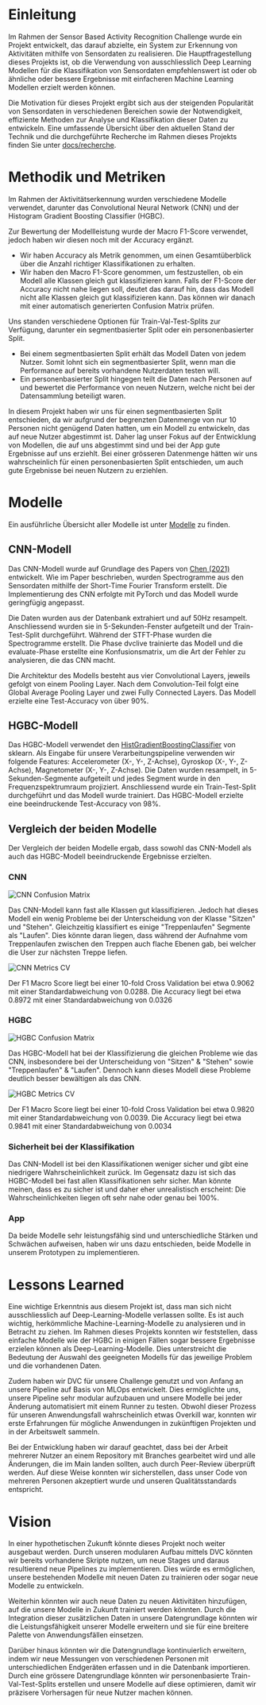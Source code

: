 # Einleitung

Im Rahmen der Sensor Based Activity Recognition Challenge wurde ein Projekt entwickelt, das darauf abzielte, ein System zur Erkennung von Aktivitäten mithilfe von Sensordaten zu realisieren. Die Hauptfragestellung dieses Projekts ist, ob die Verwendung von ausschliesslich Deep Learning Modellen für die Klassifikation von Sensordaten empfehlenswert ist oder ob ähnliche oder bessere Ergebnisse mit einfacheren Machine Learning Modellen erzielt werden können.

Die Motivation für dieses Projekt ergibt sich aus der steigenden Popularität von Sensordaten in verschiedenen Bereichen sowie der Notwendigkeit, effiziente Methoden zur Analyse und Klassifikation dieser Daten zu entwickeln. Eine umfassende Übersicht über den aktuellen Stand der Technik und die durchgeführte Recherche im Rahmen dieses Projekts finden Sie unter [docs/recherche](https://github.com/Sensor-Based-Activity-Recognition/docs/blob/main/recherche/README.md).

# Methodik und Metriken

Im Rahmen der Aktivitätserkennung wurden verschiedene Modelle verwendet, darunter das Convolutional Neural Network (CNN) und der Histogram Gradient Boosting Classifier (HGBC).

Zur Bewertung der Modellleistung wurde der Macro F1-Score verwendet, jedoch haben wir diesen noch mit der Accuracy ergänzt. 
- Wir haben Accuracy als Metrik genommen, um einen Gesamtüberblick über die Anzahl richtiger Klassifikationen zu erhalten. 
- Wir haben den Macro F1-Score genommen, um festzustellen, ob ein Modell alle Klassen gleich gut klassifizieren kann. Falls der F1-Score der Accuracy nicht nahe liegen soll, deutet das darauf hin, dass das Modell nicht alle Klassen gleich gut klassifizieren kann. Das können wir danach mit einer automatisch generierten Confusion Matrix prüfen.

Uns standen verschiedene Optionen für Train-Val-Test-Splits zur Verfügung, darunter ein segmentbasierter Split oder ein personenbasierter Split.
- Bei einem segmentbasierten Split erhält das Modell Daten von jedem Nutzer. Somit lohnt sich ein segmentbasierter Split, wenn man die Performance auf bereits vorhandene Nutzerdaten testen will. 
- Ein personenbasierter Split hingegen teilt die Daten nach Personen auf und bewertet die Performance von neuen Nutzern, welche nicht bei der Datensammlung beteiligt waren. 

In diesem Projekt haben wir uns für einen segmentbasierten Split entschieden, da wir aufgrund der begrenzten Datenmenge von nur 10 Personen nicht genügend Daten hatten, um ein Modell zu entwickeln, das auf neue Nutzer abgestimmt ist. Daher lag unser Fokus auf der Entwicklung von Modellen, die auf uns abgestimmt sind und bei der App gute Ergebnisse auf uns erziehlt. Bei einer grösseren Datenmenge hätten wir uns wahrscheinlich für einen personenbasierten Split entschieden, um auch gute Ergebnisse bei neuen Nutzern zu erziehlen.

# Modelle

Ein ausführliche Übersicht aller Modelle ist unter [Modelle](https://github.com/Sensor-Based-Activity-Recognition/docs/blob/main/Modelle.md) zu finden.

## CNN-Modell

Das CNN-Modell wurde auf Grundlage des Papers von [Chen (2021)](https://github.com/Sensor-Based-Activity-Recognition/docs/blob/adaboost-docs/recherche/Chen_2021.md) entwickelt. Wie im Paper beschrieben, wurden Spectrogramme aus den Sensordaten mithilfe der Short-Time Fourier Transform erstellt. Die Implementierung des CNN erfolgte mit PyTorch und das Modell wurde geringfügig angepasst.

Die Daten wurden aus der Datenbank extrahiert und auf 50Hz resampelt. Anschliessend wurden sie in 5-Sekunden-Fenster aufgeteilt und der Train-Test-Split durchgeführt. Während der STFT-Phase wurden die Spectrogramme erstellt. Die Phase dvclive trainierte das Modell und die evaluate-Phase erstellte eine Konfusionsmatrix, um die Art der Fehler zu analysieren, die das CNN macht.

Die Architektur des Modells besteht aus vier Convolutional Layers, jeweils gefolgt von einem Pooling Layer. Nach dem Convolution-Teil folgt eine Global Average Pooling Layer und zwei Fully Connected Layers. Das Modell erzielte eine Test-Accuracy von über 90%.

## HGBC-Modell

Das HGBC-Modell verwendet den [HistGradientBoostingClassifier](https://scikit-learn.org/stable/modules/generated/sklearn.ensemble.HistGradientBoostingClassifier.html) von sklearn. Als Eingabe für unsere Verarbeitungspipeline verwenden wir folgende Features: Accelerometer (X-, Y-, Z-Achse), Gyroskop (X-, Y-, Z-Achse), Magnetometer (X-, Y-, Z-Achse). Die Daten wurden resampelt, in 5-Sekunden-Segmente aufgeteilt und jedes Segment wurde in den Frequenzspektrumraum projiziert. Anschliessend wurde ein Train-Test-Split durchgeführt und das Modell wurde trainiert. Das HGBC-Modell erzielte eine beeindruckende Test-Accuracy von 98%.

## Vergleich der beiden Modelle

Der Vergleich der beiden Modelle ergab, dass sowohl das CNN-Modell als auch das HGBC-Modell beeindruckende Ergebnisse erzielten.

### CNN
![CNN Confusion Matrix](https://camo.githubusercontent.com/950d1d27d04bb036fe6c75a19a0ba25f7d33c515742af690c83350300f13cf2a/68747470733a2f2f61737365742e636d6c2e6465762f333130666232643939393662656562393439653034633438343962646461656466653361376662333f636d6c3d706e672663616368652d6279706173733d31663538623465622d383135662d343132352d613032622d303364643266666536306131)

Das CNN-Modell kann fast alle Klassen gut klassifizieren. Jedoch hat dieses Modell ein wenig Probleme bei der Unterscheidung von der Klasse "Sitzen" und "Stehen". Gleichzeitig klassifiert es einige "Treppenlaufen" Segmente als "Laufen". Dies könnte daran liegen, dass während der Aufnahme vom Treppenlaufen zwischen den Treppen auch flache Ebenen gab, bei welcher die User zur nächsten Treppe liefen.

![CNN Metrics CV](https://camo.githubusercontent.com/07f48e25532dea024c6c2981f1cfb44dde1b95cd24f927b5d73d3b085382d01e/68747470733a2f2f61737365742e636d6c2e6465762f313833383833626537306131373639666163363238373836336536646334386337383031353534303f636d6c3d706e672663616368652d6279706173733d35366265313166622d616537622d346435612d626263332d353232626532303433316562)

Der F1 Macro Score liegt bei einer 10-fold Cross Validation bei etwa 0.9062 mit einer Standardabweichung von 0.0288. Die Accuracy liegt bei etwa 0.8972 mit einer Standardabweichung von 0.0326

### HGBC
![HGBC Confusion Matrix](https://camo.githubusercontent.com/5d23ce9145ef32a020e2a129834f2d8530ca06d4f96f491ccd97215ae817e3bf/68747470733a2f2f61737365742e636d6c2e6465762f393066306538363239353166663366616330666630373136653330376339376261616262353339373f636d6c3d706e672663616368652d6279706173733d30663738363036642d396431352d343465352d393537332d393538376661623936313438)

Das HGBC-Modell hat bei der Klassifizierung die gleichen Probleme wie das CNN, insbesondere bei der Unterscheidung von "Sitzen" & "Stehen" sowie "Treppenlaufen" & "Laufen". Dennoch kann dieses Modell diese Probleme deutlich besser bewältigen als das CNN.

![HGBC Metrics CV](https://camo.githubusercontent.com/71ddbcafd2baa820395cb364da0ab2bb17d83dbcee6cedcabfeab0310ebf47b9/68747470733a2f2f61737365742e636d6c2e6465762f346138303764643765323061633336353636333132353133323464666263643963373562323438333f636d6c3d706e672663616368652d6279706173733d65666531616563372d376634372d346163392d616435392d393632383335383230323561)

Der F1 Macro Score liegt bei einer 10-fold Cross Validation bei etwa 0.9820 mit einer Standardabweichung von 0.0039. Die Accuracy liegt bei etwa 0.9841 mit einer Standardabweichung von 0.0034

### Sicherheit bei der Klassifikation
Das CNN-Modell ist bei den Klassifikationen weniger sicher und gibt eine niedrigere Wahrscheinlichkeit zurück. Im Gegensatz dazu ist sich das HGBC-Modell bei fast allen Klassifikationen sehr sicher. Man könnte meinen, dass es zu sicher ist und daher eher unrealistisch erscheint: Die Wahrscheinlichkeiten liegen oft sehr nahe oder genau bei 100%.

### App
Da beide Modelle sehr leistungsfähig sind und unterschiedliche Stärken und Schwächen aufweisen, haben wir uns dazu entschieden, beide Modelle in unserem Prototypen zu implementieren.

# Lessons Learned

Eine wichtige Erkenntnis aus diesem Projekt ist, dass man sich nicht ausschliesslich auf Deep-Learning-Modelle verlassen sollte. Es ist auch wichtig, herkömmliche Machine-Learning-Modelle zu analysieren und in Betracht zu ziehen. Im Rahmen dieses Projekts konnten wir feststellen, dass einfache Modelle wie der HGBC in einigen Fällen sogar bessere Ergebnisse erzielen können als Deep-Learning-Modelle. Dies unterstreicht die Bedeutung der Auswahl des geeigneten Modells für das jeweilige Problem und die vorhandenen Daten.

Zudem haben wir DVC für unsere Challenge genutzt und von Anfang an unsere Pipeline auf Basis von MLOps entwickelt. Dies ermöglichte uns, unsere Pipeline sehr modular aufzubauen und unsere Modelle bei jeder Änderung automatisiert mit einem Runner zu testen. Obwohl dieser Prozess für unseren Anwendungsfall wahrscheinlich etwas Overkill war, konnten wir erste Erfahrungen für mögliche Anwendungen in zukünftigen Projekten und in der Arbeitswelt sammeln.

Bei der Entwicklung haben wir darauf geachtet, dass bei der Arbeit mehrerer Nutzer an einem Repository mit Branches gearbeitet wird und alle Änderungen, die im Main landen sollten, auch durch Peer-Review überprüft werden. Auf diese Weise konnten wir sicherstellen, dass unser Code von mehreren Personen akzeptiert wurde und unseren Qualitätsstandards entspricht.

# Vision

In einer hypothetischen Zukunft könnte dieses Projekt noch weiter ausgebaut werden. Durch unseren modularen Aufbau mittels DVC könnten wir bereits vorhandene Skripte nutzen, um neue Stages und daraus resultierend neue Pipelines zu implementieren. Dies würde es ermöglichen, unsere bestehenden Modelle mit neuen Daten zu trainieren oder sogar neue Modelle zu entwickeln.

Weiterhin könnten wir auch neue Daten zu neuen Aktivitäten hinzufügen, auf die unsere Modelle in Zukunft trainiert werden könnten. Durch die Integration dieser zusätzlichen Daten in unsere Datengrundlage könnten wir die Leistungsfähigkeit unserer Modelle erweitern und sie für eine breitere Palette von Anwendungsfällen einsetzen.

Darüber hinaus könnten wir die Datengrundlage kontinuierlich erweitern, indem wir neue Messungen von verschiedenen Personen mit unterschiedlichen Endgeräten erfassen und in die Datenbank importieren. Durch eine grössere Datengrundlage könnten wir personenbasierte Train-Val-Test-Splits erstellen und unsere Modelle auf diese optimieren, damit wir präzisere Vorhersagen für neue Nutzer machen können.
